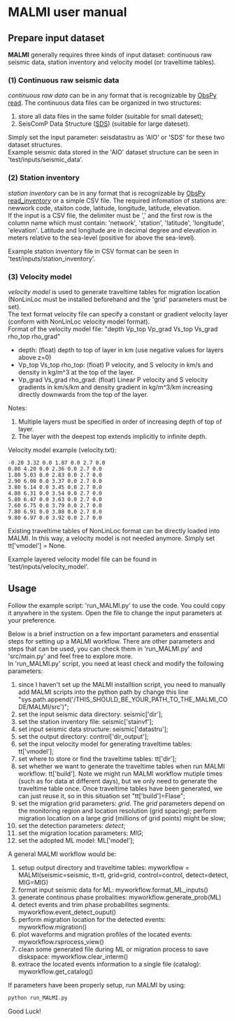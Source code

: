 # MALMI user manual

## Prepare input dataset

**MALMI** generally requires three kinds of input dataset: continuous raw seismic data, station inventory and velocity model (or traveltime tables).  
### (1) Continuous raw seismic data 
*continuous raw data* can be in any format that is recognizable by [ObsPy read](https://docs.obspy.org/packages/autogen/obspy.core.stream.read.html). The continuous data files can be organized in two structures: 
1. store all data files in the same folder (suitable for small dateset); 
2. SeisComP Data Structure ([SDS](https://www.seiscomp.de/doc/base/concepts/waveformarchives.html)) (suitable for large dateset).  

Simply set the input parameter: seisdatastru as 'AIO' or 'SDS' for these two dataset structures.  
Example seismic data stored in the 'AIO' dataset structure can be seen in 'test/inputs/seismic_data'.

### (2) Station inventory 
*station inventory* can be in any format that is recognizable by [ObsPy read_inventory](https://docs.obspy.org/packages/autogen/obspy.core.inventory.inventory.read_inventory.html) or a simple CSV file. The required infomation of stations are: newwork code, staiton code, latitude, longitude, latitude, elevation.  
If the input is a CSV file, the delimiter must be ',' and the first row is the column name which must contain: 'network', 'station', 'latitude', 'longitude', 'elevation'. Latitude and longitude are in decimal degree and elevation in meters relative to the sea-level (positive for above the sea-level). 

Example station inventory file in CSV format can be seen in 'test/inputs/station_inventory'.

### (3) Velocity model 
*velocity model* is used to generate traveltime tables for migration location (NonLinLoc must be installed beforehand and the 'grid' parameters must be set).  
The text format velocity file can specify a constant or gradient velocity layer (conform with NonLinLoc velocity model format).  
Format of the velocity model file: "depth Vp_top Vp_grad Vs_top Vs_grad rho_top rho_grad"  
- depth: (float) depth to top of layer in km (use negative values for layers above z=0)  
- Vp_top Vs_top rho_top: (float) P velocity, and S velocity in km/s and density in kg/m^3 at the top of the layer.  
- Vp_grad Vs_grad rho_grad: (float) Linear P velocity and S velocity gradients in km/s/km and density gradient in kg/m^3/km increasing directly downwards from the top of the layer.  

Notes:
1. Multiple layers must be specified in order of increasing depth of top of layer.
2. The layer with the deepest top extends implicitly to infinite depth.

Velocity model example (velocity.txt):
```
-0.20 3.32 0.0 1.87 0.0 2.7 0.0
0.80 4.20 0.0 2.36 0.0 2.7 0.0
1.80 5.03 0.0 2.83 0.0 2.7 0.0
2.90 6.00 0.0 3.37 0.0 2.7 0.0
3.80 6.14 0.0 3.45 0.0 2.7 0.0
4.80 6.31 0.0 3.54 0.0 2.7 0.0
5.80 6.47 0.0 3.63 0.0 2.7 0.0
7.60 6.75 0.0 3.79 0.0 2.7 0.0
7.80 6.91 0.0 3.88 0.0 2.7 0.0
9.80 6.97 0.0 3.92 0.0 2.7 0.0
```

Existing traveltime tables of NonLinLoc format can be directly loaded into MALMI. In this way, a velocity model is not needed anymore. Simply set tt['vmodel'] = None.

Example layered velocity model file can be found in 'test/inputs/velocity_model'.

## Usage 
Follow the example script: 'run_MALMI.py' to use the code. You could copy it anywhere in the system. Open the file to change the input parameters at your preference. 

Below is a brief instruction on a few important parameters and enssential steps for setting up a MALMI workflow. There are other parameters and steps that can be used, you can check them in 'run_MALMI.py' and 'src/main.py' and feel free to explore more.  
In 'run_MALMI.py' script, you need at least check and modify the following parameters:  
1. since I haven't set up the MALMI installtion script, you need to manually add MALMI scripts into the python path by change this line "sys.path.append('/THIS_SHOULD_BE_YOUR_PATH_TO_THE_MALMI_CODE/MALMI/src')";  
2. set the input seismic data directory: seismic['dir'];  
3. set the station inventory file: seismic['stainvf'];  
4. set input seismic data structure: seismic['datastru'];  
5. set the output directory: control['dir_output'];  
6. set the input velocity model for generating traveltime tables: tt['vmodel'];   
7. set where to store or find the traveltime tables: tt['dir'];  
8. set whether we want to generate the traveltime tables when run MALMI workflow: tt['build']. Note we might run MALMI workflow mutiple times (such as for data at different days), but we only need to generate the traveltime table once. Once traveltime tables have been generated, we can just reuse it, so in this situation set "tt['build']=Flase";  
9. set the migration grid parameters: *grid*. The *grid* parameters depend on the monitoring region and location resolution (grid spacing); perform migration location on a large grid (millions of grid points) might be slow;  
10. set the detection parameters: *detect*;  
11. set the migration location parameters: *MIG*;  
12. set the adopted ML model: ML['model'];  

A general MALMI workflow would be:
1. setup output directory and traveltime tables: myworkflow = MALMI(seismic=seismic, tt=tt, grid=grid, control=control, detect=detect, MIG=MIG)  
2. format input seismic data for ML: myworkflow.format_ML_inputs()  
3. generate continous phase probalities: myworkflow.generate_prob(ML)  
4. detect events and trim phase probabilites segments: myworkflow.event_detect_ouput()  
5. perform migration location for the detected events: myworkflow.migration()  
6. plot waveforms and migration profiles of the located events: myworkflow.rsprocess_view()  
7. clean some generated file during ML or migration process to save diskspace: myworkflow.clear_interm()    
8. extrace the located events information to a single file (catalog): myworkflow.get_catalog()

If parameters have been properly setup, run MALMI by using:
```bash
python run_MALMI.py
```
Good Luck!
